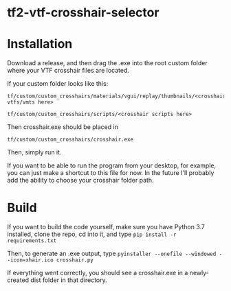 # tf2-vtf-crosshair-selector

# Installation

Download a release, and then drag the .exe into the root custom folder where your VTF crosshair files are located.

If your custom folder looks like this:

```
tf/custom/custom_crosshairs/materials/vgui/replay/thumbnails/<crosshair vtfs/vmts here>
```
```
tf/custom/custom_crosshairs/scripts/<crosshair scripts here>
```

Then crosshair.exe should be placed in 
```
tf/custom/custom_crosshairs/crosshair.exe
```

Then, simply run it.

If you want to be able to run the program from your desktop, for example, you can just make a shortcut to this file for now. In the future I'll probably add the ability to choose your crosshair folder path.

# Build

If you want to build the code yourself, make sure you have Python 3.7 installed, clone the repo, cd into it, and type 
```pip install -r requirements.txt```

Then, to generate an .exe output, type
```pyinstaller --onefile --windowed --icon=xhair.ico crosshair.py```

If everything went correctly, you should see a crosshair.exe in a newly-created dist folder in that directory.